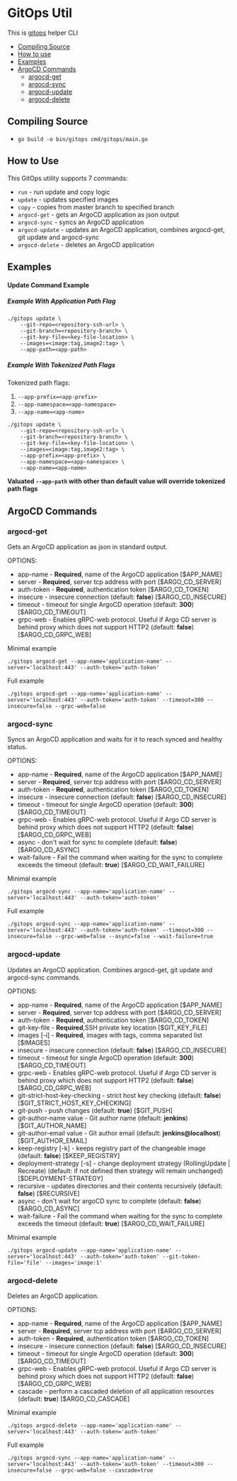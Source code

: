 # GitOps Util

This is [gitops](https://www.gitops.tech/) helper CLI

* [Compiling Source](#compiling-source)
* [How to use](#how-to-use)
* [Examples](#examples)
* [ArgoCD Commands](#argocd-commands)
    * [argocd-get](#argocd-get)
    * [argocd-sync](#argocd-sync)
    * [argocd-update](#argocd-update)
    * [argocd-delete](#argocd-delete)

## Compiling Source

- ```go build -o bin/gitops cmd/gitops/main.go```

## How to Use

This GitOps utility supports 7 commands:

- ```run``` - run update and copy logic
- ```update``` - updates specified images
- ```copy``` - copies from master branch to specified branch
- ```argocd-get``` - gets an ArgoCD application as json output
- ```argocd-sync``` - syncs an ArgoCD application
- ```argocd-update``` - updates an ArgoCD application, combines argocd-get, git update and argocd-sync
- ```argocd-delete``` - deletes an ArgoCD application

## Examples

#### Update Command Example
##### Example With Application Path Flag
```
./gitops update \
    --git-repo=<repository-ssh-url> \
    --git-branch=<repository-branch> \
    --git-key-file=<key-file-location> \
    --images=<image:tag,image2:tag> \ 
    --app-path=<app-path>
```

##### Example With Tokenized Path Flags 

Tokenized path flags: 
1) ```--app-prefix=<app-prefix>``` 
2) ```--app-namespace=<app-namespace>```
3) ```--app-name=<app-name>```

```
./gitops update \
    --git-repo=<repository-ssh-url> \
    --git-branch=<repository-branch> \
    --git-key-file=<key-file-location> \
    --images=<image:tag,image2:tag> \ 
    --app-prefix=<app-prefix> \
    --app-namespace=<app-namespace> \
    --app-name=<app-name>
```
**Valuated ```--app-path``` with other than default value will override tokenized path flags**

## ArgoCD Commands

### argocd-get

Gets an ArgoCD application as json in standard output.

OPTIONS:
* app-name - **Required**, name of the ArgoCD application [$APP_NAME]
* server - **Required**, server tcp address with port [$ARGO_CD_SERVER]
* auth-token - **Required**, authentication token [$ARGO_CD_TOKEN]
* insecure - insecure connection (default: **false**) [$ARGO_CD_INSECURE]
* timeout - timeout for single ArgoCD operation (default: **300**) [$ARGO_CD_TIMEOUT]
* grpc-web - Enables gRPC-web protocol. Useful if Argo CD server is behind proxy which does not support HTTP2 (default: **false**) [$ARGO_CD_GRPC_WEB]

Minimal example

```./gitops argocd-get --app-name='application-name' --server='localhost:443' --auth-token='auth-token'```

Full example

```./gitops argocd-get --app-name='application-name' --server='localhost:443' --auth-token='auth-token' --timeout=300 --insecure=false --grpc-web=false```

### argocd-sync

Syncs an ArgoCD application and waits for it to reach synced and healthy status.

OPTIONS:
* app-name - **Required**, name of the ArgoCD application [$APP_NAME]
* server - **Required**, server tcp address with port [$ARGO_CD_SERVER]
* auth-token - **Required**, authentication token [$ARGO_CD_TOKEN]
* insecure - insecure connection (default: **false**) [$ARGO_CD_INSECURE]
* timeout - timeout for single ArgoCD operation (default: **300**) [$ARGO_CD_TIMEOUT]
* grpc-web - Enables gRPC-web protocol. Useful if Argo CD server is behind proxy which does not support HTTP2 (default: **false**) [$ARGO_CD_GRPC_WEB]
* async - don't wait for sync to complete (default: **false**) [$ARGO_CD_ASYNC]
* wait-failure - Fail the command when waiting for the sync to complete exceeds the timeout (default: **true**) [$ARGO_CD_WAIT_FAILURE]

Minimal example

```./gitops argocd-sync --app-name='application-name' --server='localhost:443' --auth-token='auth-token'```

Full example

```./gitops argocd-sync --app-name='application-name' --server='localhost:443' --auth-token='auth-token' --timeout=300 --insecure=false --grpc-web=false --async=false --wait-failure=true```

### argocd-update

Updates an ArgoCD application. Combines argocd-get, git update and argocd-sync commands.

OPTIONS:
* app-name - **Required**, name of the ArgoCD application [$APP_NAME]
* server - **Required**, server tcp address with port [$ARGO_CD_SERVER]
* auth-token - **Required**, authentication token [$ARGO_CD_TOKEN]
* git-key-file - **Required**,SSH private key location [$GIT_KEY_FILE]
* images [-i] - **Required**, images with tags, comma separated list [$IMAGES]
* insecure - insecure connection (default: **false**) [$ARGO_CD_INSECURE]
* timeout - timeout for single ArgoCD operation (default: **300**) [$ARGO_CD_TIMEOUT]
* grpc-web - Enables gRPC-web protocol. Useful if Argo CD server is behind proxy which does not support HTTP2 (default: **false**) [$ARGO_CD_GRPC_WEB]
* git-strict-host-key-checking - strict host key checking (default: **false**) [$GIT_STRICT_HOST_KEY_CHECKING]
* git-push - push changes (default: **true**) [$GIT_PUSH]
* git-author-name value - Git author name (default: **jenkins**) [$GIT_AUTHOR_NAME]
* git-author-email value - Git author email (default: **jenkins@localhost**) [$GIT_AUTHOR_EMAIL]
* keep-registry [-k] - keeps registry part of the changeable image (default: **false**) [$KEEP_REGISTRY]
* deployment-strategy [-s] - change deployment strategy (RollingUpdate | Recreate) (default: if not defined then strategy will remain unchanged) [$DEPLOYMENT-STRATEGY]
* recursive - updates directories and their contents recursively (default: **false**) [$RECURSIVE]
* async - don't wait for argoCD sync to complete (default: **false**) [$ARGO_CD_ASYNC]
* wait-failure - Fail the command when waiting for the sync to complete exceeds the timeout (default: **true**) [$ARGO_CD_WAIT_FAILURE]

Minimal example

```./gitops argocd-update --app-name='application-name' --server='localhost:443' --auth-token='auth-token' --git-token-file='file' --images='image:1'```

### argocd-delete

Deletes an ArgoCD application.

OPTIONS:
* app-name - **Required**, name of the ArgoCD application [$APP_NAME]
* server - **Required**, server tcp address with port [$ARGO_CD_SERVER]
* auth-token - **Required**, authentication token [$ARGO_CD_TOKEN]
* insecure - insecure connection (default: **false**) [$ARGO_CD_INSECURE]
* timeout - timeout for single ArgoCD operation (default: **300**) [$ARGO_CD_TIMEOUT]
* grpc-web - Enables gRPC-web protocol. Useful if Argo CD server is behind proxy which does not support HTTP2 (default: **false**) [$ARGO_CD_GRPC_WEB]
* cascade - perform a cascaded deletion of all application resources (default: **true**) [$ARGO_CD_CASCADE]

Minimal example

```./gitops argocd-delete --app-name='application-name' --server='localhost:443' --auth-token='auth-token'```

Full example

```./gitops argocd-sync --app-name='application-name' --server='localhost:443' --auth-token='auth-token' --timeout=300 --insecure=false --grpc-web=false --cascade=true```